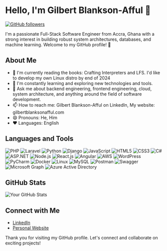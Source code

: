 <!-- Gilbert Blankson-Afful -->
# Hello, I'm Gilbert Blankson-Afful 👋

[![GitHub followers](https://img.shields.io/github/followers/ekowamoonu?label=Follow&style=social)](https://github.com/ekowamoonu)

I'm a passionate Full-Stack Software Engineer from Accra, Ghana with a strong interest in building robust system architectures, databases, and machine learning. Welcome to my GitHub profile! 🚀

## About Me
- 🔭 I'm currently reading the books: Crafting Interpreters and LFS. I'd like to develop my own Linux distro by end of 2024
- 🌱 I'm constantly learning and exploring new technologies and tools.
- 💬 Ask me about backend engineering, frontend engineering, cloud, system architecture, and anything around the field of software development.
- 📫 How to reach me: Gilbert Blankson-Afful on LinkedIn, My website: gilbertblanksonafful.com
- 😄 Pronouns: He, Him
- ❤️ Languages: English

## Languages and Tools
![PHP](https://img.shields.io/badge/-PHP-777BB4?style=flat&logo=php&logoColor=white)
![Laravel](https://img.shields.io/badge/-Laravel-FF2D20?style=flat&logo=laravel&logoColor=white)
![Python](https://img.shields.io/badge/-Python-3776AB?style=flat&logo=python&logoColor=white)
![Django](https://img.shields.io/badge/-Python-3776AB?style=flat&logo=django&logoColor=white)
![JavaScript](https://img.shields.io/badge/-JavaScript-F7DF1E?style=flat&logo=javascript&logoColor=black)
![HTML5](https://img.shields.io/badge/-HTML5-E34F26?style=flat&logo=html5&logoColor=white)
![CSS3](https://img.shields.io/badge/-CSS3-1572B6?style=flat&logo=css3)
![C#](https://img.shields.io/badge/-C%23-239120?style=flat&logo=c-sharp&logoColor=white)
![ASP.NET](https://img.shields.io/badge/-ASP.NET-239120?style=flat&logo=asp.net&logoColor=white)
![Node.js](https://img.shields.io/badge/-Node.js-339933?style=flat&logo=node.js&logoColor=white)
![React.js](https://img.shields.io/badge/-React.js-61DAFB?style=flat&logo=react&logoColor=black)
![Angular](https://img.shields.io/badge/-Angular-DD0031?style=flat&logo=angular&logoColor=white)
![AWS](https://img.shields.io/badge/-AWS-232F3E?style=flat&logo=amazon-aws&logoColor=white)
![WordPress](https://img.shields.io/badge/-WordPress-21759B?style=flat&logo=wordpress&logoColor=white)
![PyCharm](https://img.shields.io/badge/-PyCharm-000000?style=flat&logo=pycharm&logoColor=white)
![Docker](https://img.shields.io/badge/-Docker-2496ED?style=flat&logo=docker)
![Linux](https://img.shields.io/badge/-Linux-FCC624?style=flat&logo=linux&logoColor=black)
![MySQL](https://img.shields.io/badge/-MySQL-4479A1?style=flat&logo=mysql&logoColor=white)
![Postman](https://img.shields.io/badge/-Postman-FF6C37?style=flat&logo=postman&logoColor=black)
![Swagger](https://img.shields.io/badge/-Swagger-85EA2D?style=flat&logo=swagger&logoColor=black)
![Microsoft Graph](https://img.shields.io/badge/-Microsoft%20Graph-0078D4?style=flat&logo=microsoft-graph&logoColor=white)
![Azure Active Directory](https://img.shields.io/badge/-Azure%20AD-0089D6?style=flat&logo=azure-active-directory&logoColor=white)


## GitHub Stats
![Your GitHub Stats](https://github-readme-stats.vercel.app/api?username=ekowamoonu&show_icons=true)

## Connect with Me
- [LinkedIn]([https://www.linkedin.com/in/your-linkedin/](https://www.linkedin.com/in/gilbert-blankson-afful-14264582/))
- [Personal Website](https://gilbertblanksonafful.com)

Thank you for visiting my GitHub profile. Let's connect and collaborate on exciting projects!
